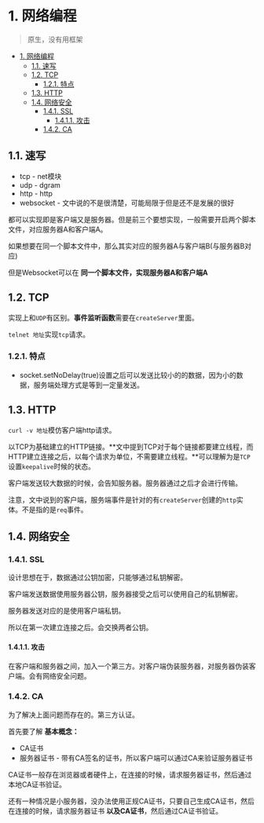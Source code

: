 # 1. 网络编程
> 原生，没有用框架

<!-- TOC -->

- [1. 网络编程](#1-网络编程)
  - [1.1. 速写](#11-速写)
  - [1.2. TCP](#12-tcp)
    - [1.2.1. 特点](#121-特点)
  - [1.3. HTTP](#13-http)
  - [1.4. 网络安全](#14-网络安全)
    - [1.4.1. SSL](#141-ssl)
      - [1.4.1.1. 攻击](#1411-攻击)
    - [1.4.2. CA](#142-ca)

<!-- /TOC -->

## 1.1. 速写

* tcp - net模块
* udp - dgram
* http - http
* websocket - 文中说的不是很清楚，可能局限于但是还不是发展的很好

都可以实现即是客户端又是服务器。但是前三个要想实现，一般需要开启两个脚本文件，对应服务器A和客户端A。

如果想要在同一个脚本文件中，那么其实对应的服务器A与客户端B(与服务器B对应)

但是Websocket可以在 **同一个脚本文件，实现服务器A和客户端A**

## 1.2. TCP

实现上和`UDP`有区别。**事件监听函数**需要在`createServer`里面。

`telnet 地址`实现`tcp`请求。

### 1.2.1. 特点

* socket.setNoDelay(true)设置之后可以发送比较小的的数据，因为小的数据，服务端处理方式是等到一定量发送。

## 1.3. HTTP

`curl -v 地址`模仿客户端http请求。

以TCP为基础建立的HTTP链接。**文中提到TCP对于每个链接都要建立线程，而HTTP建立连接之后，以每个请求为单位，不需要建立线程。**可以理解为是`TCP`设置`keepalive`时候的状态。

客户端发送较大数据的时候，会告知服务器。服务器通过之后才会进行传输。

注意，文中说到的客户端，服务端事件是针对的有`createServer`创建的`http`实体。不是指的是`req`事件。

## 1.4. 网络安全

### 1.4.1. SSL

设计思想在于，数据通过公钥加密，只能够通过私钥解密。

客户端发送数据使用服务器公钥，服务器接受之后可以使用自己的私钥解密。

服务器发送对应的是使用客户端私钥。

所以在第一次建立连接之后。会交换两者公钥。

#### 1.4.1.1. 攻击

在客户端和服务器之间，加入一个第三方。对客户端伪装服务器，对服务器伪装客户端。会有网络安全问题。

### 1.4.2. CA

为了解决上面问题而存在的。第三方认证。

首先要了解 **基本概念：**

* CA证书
* 服务器证书 - 带有CA签名的证书，所以客户端可以通过CA来验证服务器证书

CA证书一般存在浏览器或者硬件上，在连接的时候，请求服务器证书，然后通过本地CA证书验证。

还有一种情况是小服务器，没办法使用正规CA证书，只要自己生成CA证书，然后在连接的时候，请求服务器证书 **以及CA证书**，然后通过CA证书验证。



